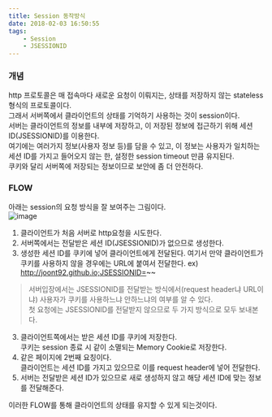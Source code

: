 ```yaml
---
title: Session 동작방식
date: 2018-02-03 16:50:55
tags:
    - Session
    - JSESSIONID
---
```


### 개념
http 프로토콜은 매 접속마다 새로운 요청이 이뤄지는, 상태를 저장하지 않는 stateless 형식의 프로토콜이다.  
그래서 서버쪽에서 클라이언트의 상태를 기억하기 사용하는 것이 session이다.  
서버는 클라이언트의 정보를 내부에 저장하고, 이 저장된 정보에 접근하기 위해 세션 ID(JSESSIONID)를 이용한다.  
여기에는 여러가지 정보(사용자 정보 등)를 담을 수 있고, 이 정보는 사용자가 일치하는 세션 ID를 가지고 들어오지 않는 한, 설정한 session timeout 만큼 유지된다.  
쿠키와 달리 서버쪽에 저장되는 정보이므로 보안에 좀 더 안전하다.  

### FLOW
아래는 session의 요청 방식을 잘 보여주는 그림이다.  
![image](https://user-images.githubusercontent.com/18513953/35765190-489a7a4e-0902-11e8-9cd0-fe4e264ee831.png)  
1. 클라이언트가 처음 서버로 http요청을 시도한다.
2. 서버쪽에서는 전달받은 세션 ID(JSESSIONID)가 없으므로 생성한다.  
3. 생성한 세션 ID를 쿠키에 넣어 클라이언트에게 전달된다. 여기서 만약 클라이언트가 쿠키를 사용하지 않을 경우에는 URL에 붙여서 전달한다. ex) http://joont92.github.io;JSESSIONID=~~  
> 서버입장에서는 JSESSIONID를 전달받는 방식에서(request header냐 URL이냐) 사용자가 쿠키를 사용하느냐 안하느냐의 여부를 알 수 있다.  
첫 요청에는 JSESSIONID를 전달받지 않으므로 두 가지 방식으로 모두 보내본다.
3. 클라이언트쪽에서는 받은 세션 ID를 쿠키에 저장한다.  
쿠키는 session 종료 시 같이 소멸되는 Memory Cookie로 저장한다.
4. 같은 페이지에 2번째 요칭이다.  
클라이언트는 세션 ID를 가지고 있으므로 이를 request header에 넣어 전달한다.  
5. 서버는 전달받은 세션 ID가 있으므로 새로 생성하지 않고 해당 세션 ID에 맞는 정보를 전달해준다.  

이러한 FLOW를 통해 클라이언트의 상태를 유지할 수 있게 되는것이다.

<!-- more -->